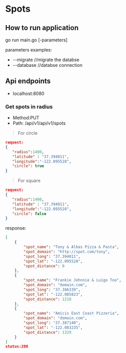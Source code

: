 # Spots

## How to run application
  go run main.go [-parameters]
  
  parameters examples:
   * --migrate //migrate the databse
   * --database  //databse connection

## Api endpoints
* localhost:8080
###  Get spots in radius
* Method:PUT 
* Path: /api/v1/api/v1/spots
>For circle
```json
request:
{
   "radius":1400,
   "latitude" : "37.394011",
   "longitude":"-122.095528",
   "circle": true
}
```

>For square
```json
request:
{
   "radius":1400,
   "latitude" : "37.394011",
   "longitude":"-122.095528",
   "circle": false
}
```
response:
```json
[
    {
        "spot_name": "Tony & Albas Pizza & Pasta",
        "spot_domain": "http://spot.com/tony",
        "spot_long": "37.394011",
        "spot_lat": "-122.095528",
        "spot_distance": 0
    },
    {
        "spot_name": "Frankie Johnnie & Luigo Too",
        "spot_domain": "domain.com",
        "spot_long": "37.386339",
        "spot_lat": "-122.085823",
        "spot_distance": 1210
    },
    {
        "spot_name": "Amicis East Coast Pizzeria",
        "spot_domain": "domain.com",
        "spot_long": "37.387140",
        "spot_lat": "-122.083235",
        "spot_distance": 1329
    }
]
status:200
```
